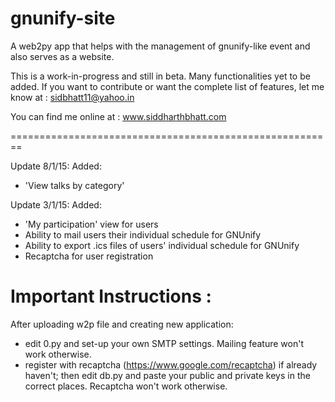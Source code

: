 gnunify-site
============

A web2py app that helps with the management of gnunify-like event and also serves as a website.

This is a work-in-progress and still in beta. Many functionalities yet to be added. If you want to contribute or want the complete list of features, let me know at :
sidbhatt11@yahoo.in

You can find me online at :
www.siddharthbhatt.com

========================================================

Update 8/1/15:
Added:
- 'View talks by category'


Update 3/1/15:
Added:
- 'My participation' view for users
- Ability to mail users their individual schedule for GNUnify
- Ability to export .ics files of users' individual schedule for GNUnify
- Recaptcha for user registration

Important Instructions : 
========================
After uploading w2p file and creating new application: 
- edit 0.py and set-up your own SMTP settings. Mailing feature won't work otherwise.
- register with recaptcha (https://www.google.com/recaptcha) if already haven't; then edit db.py and paste your public and private keys in the correct places. Recaptcha won't work otherwise.